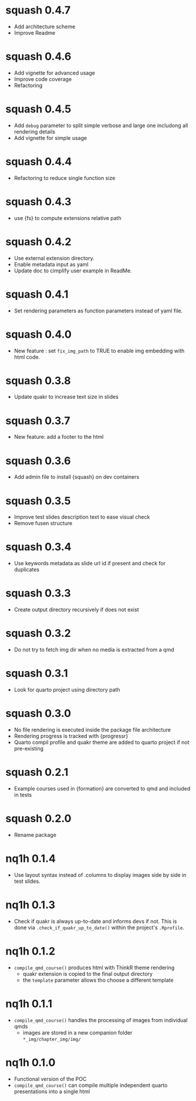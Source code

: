 # squash 0.4.7

* Add architecture scheme
* Improve Readme

# squash 0.4.6

* Add vignette for advanced usage
* Improve code coverage
* Refactoring

# squash 0.4.5

* Add `debug` parameter to split simple verbose and large one includong all rendering details
* Add vignette for simple usage

# squash 0.4.4

* Refactoring to reduce single function size

# squash 0.4.3

* use {fs} to compute extensions relative path

# squash 0.4.2

* Use external extension directory.
* Enable metadata input as yaml
* Update doc to cimplify user example in ReadMe.

# squash 0.4.1

* Set rendering parameters as function parameters instead of yaml file.

# squash 0.4.0

* New feature : set `fix_img_path` to TRUE to enable img embedding with html code.

# squash 0.3.8

* Update quakr to increase text size in slides

# squash 0.3.7

* New feature: add a footer to the html

# squash 0.3.6

* Add admin file to install {squash} on dev containers

# squash 0.3.5

* Improve test slides description text to ease visual check
* Remove fusen structure

# squash 0.3.4

* Use keywords metadata as slide url id if present and check for duplicates

# squash 0.3.3

* Create output directory recursively if does not exist

# squash 0.3.2

* Do not try to fetch img dir when no media is extracted from a qmd

# squash 0.3.1

* Look for quarto project using directory path

# squash 0.3.0

* No file rendering is executed inside the package file architecture
* Rendering progress is tracked with {progressr}
* Quarto compil profile and quakr theme are added to quarto project if not pre-existing

# squash 0.2.1

* Example courses used in {formation} are converted to qmd and included in tests

# squash 0.2.0

* Rename package

# nq1h 0.1.4

* Use layout syntax instead of .columns to display images side by side in test slides.

# nq1h 0.1.3

* Check if quakr is always up-to-date and informs devs if not.
This is done via `.check_if_quakr_up_to_date()` within the project's `.Rprofile`.

# nq1h 0.1.2

* `compile_qmd_course()` produces html with ThinkR theme rendering
  * quakr extension is copied to the final output directory
  * the `template` parameter allows tho choose a different template

# nq1h 0.1.1

* `compile_qmd_course()` handles the processing of images from individual qmds
  * images are stored in a new companion folder `*_img/chapter_img/img/`

# nq1h 0.1.0

* Functional version of the POC
* `compile_qmd_course()` can compile multiple independent quarto presentations into a single html
